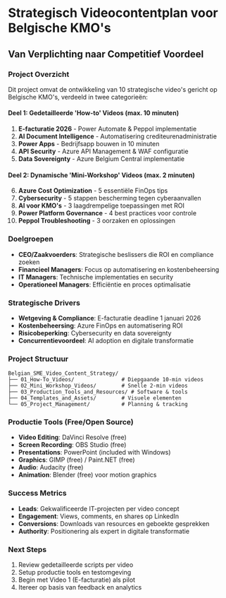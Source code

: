 # Strategisch Videocontentplan voor Belgische KMO's
## Van Verplichting naar Competitief Voordeel

### Project Overzicht
Dit project omvat de ontwikkeling van 10 strategische video's gericht op Belgische KMO's, verdeeld in twee categorieën:

#### **Deel 1: Gedetailleerde 'How-to' Videos (max. 10 minuten)**
1. **E-facturatie 2026** - Power Automate & Peppol implementatie
2. **AI Document Intelligence** - Automatisering crediteurenadministratie  
3. **Power Apps** - Bedrijfsapp bouwen in 10 minuten
4. **API Security** - Azure API Management & WAF configuratie
5. **Data Sovereignty** - Azure Belgium Central implementatie

#### **Deel 2: Dynamische 'Mini-Workshop' Videos (max. 2 minuten)**
6. **Azure Cost Optimization** - 5 essentiële FinOps tips
7. **Cybersecurity** - 5 stappen bescherming tegen cyberaanvallen
8. **AI voor KMO's** - 3 laagdrempelige toepassingen met ROI
9. **Power Platform Governance** - 4 best practices voor controle
10. **Peppol Troubleshooting** - 3 oorzaken en oplossingen

### Doelgroepen
- **CEO/Zaakvoerders**: Strategische beslissers die ROI en compliance zoeken
- **Financieel Managers**: Focus op automatisering en kostenbeheersing
- **IT Managers**: Technische implementaties en security
- **Operationeel Managers**: Efficiëntie en proces optimalisatie

### Strategische Drivers
- **Wetgeving & Compliance**: E-facturatie deadline 1 januari 2026
- **Kostenbeheersing**: Azure FinOps en automatisering ROI
- **Risicobeperking**: Cybersecurity en data sovereignty
- **Concurrentievoordeel**: AI adoption en digitale transformatie

### Project Structuur
```
Belgian_SME_Video_Content_Strategy/
├── 01_How-To_Videos/               # Diepgaande 10-min videos
├── 02_Mini_Workshop_Videos/        # Snelle 2-min videos  
├── 03_Production_Tools_and_Resources/ # Software & tools
├── 04_Templates_and_Assets/        # Visuele elementen
└── 05_Project_Management/          # Planning & tracking
```

### Productie Tools (Free/Open Source)
- **Video Editing**: DaVinci Resolve (free)
- **Screen Recording**: OBS Studio (free)
- **Presentations**: PowerPoint (included with Windows)
- **Graphics**: GIMP (free) / Paint.NET (free)
- **Audio**: Audacity (free)
- **Animation**: Blender (free) voor motion graphics

### Success Metrics
- **Leads**: Gekwalificeerde IT-projecten per video concept
- **Engagement**: Views, comments, en shares op LinkedIn
- **Conversions**: Downloads van resources en geboekte gesprekken
- **Authority**: Positionering als expert in digitale transformatie

### Next Steps
1. Review gedetailleerde scripts per video
2. Setup productie tools en testomgeving
3. Begin met Video 1 (E-facturatie) als pilot
4. Itereer op basis van feedback en analytics
